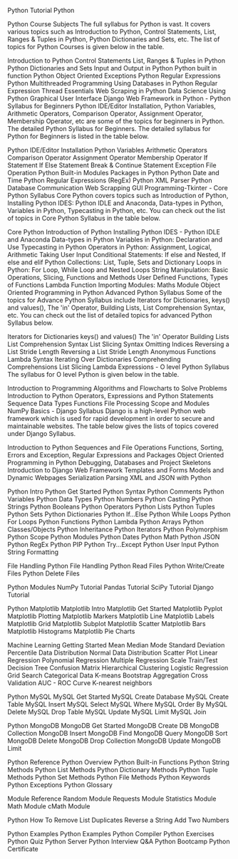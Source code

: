 Python Tutorial
Python 



Python Course Subjects
The full syllabus for Python is vast. It covers various topics such as Introduction to Python, Control Statements, List, Ranges & Tuples in Python, Python Dictionaries and Sets, etc. The list of topics for Python Courses is given below in the table.

Introduction to Python	Control Statements
List, Ranges & Tuples in Python	Python Dictionaries and Sets
Input and Output in Python	Python built in function
Python Object Oriented	Exceptions
Python Regular Expressions	Python Multithreaded Programming
Using Databases in Python	Regular Expression
Thread Essentials	Web Scraping in Python
Data Science Using Python	Graphical User Interface
Django Web Framework in Python	-
Python Syllabus for Beginners
Python IDE/Editor Installation, Python Variables, Arithmetic Operators, Comparison Operator, Assignment Operator, Membership Operator, etc are some of the topics for beginners in Python. The detailed Python Syllabus for Beginners. The detailed syllabus for Python for Beginners is listed in the table below.

Python IDE/Editor Installation	Python Variables
Arithmetic Operators	Comparison Operator
Assignment Operator	Membership Operator
If Statement	If Else Statement
Break & Continue Statement	Exception
File Operation	Python Built-in Modules
Packages in Python	Python Date and Time
Python Regular Expressions (RegEx)	Python XML Parser
Python Database Communication	Web Scrapping
GUI Programming-Tkinter	-
Core Python Syllabus
Core Python covers topics such as Introduction of Python, Installing Python IDES: Python IDLE and Anaconda, Data-types in Python, Variables in Python, Typecasting in Python, etc. You can check out the list of topics in Core Python Syllabus in the table below.

Core Python	Introduction of Python
Installing Python IDES - Python IDLE and Anaconda	Data-types in Python
Variables in Python: Declaration and Use	Typecasting in Python
Operators in Python: Assignment, Logical, Arithmetic	Taking User Input
Conditional Statements: If else and Nested, If else and elif	Python Collections: List, Tuple, Sets and Dictionary
Loops in Python: For Loop, While Loop and Nested Loops	String Manipulation: Basic Operations, Slicing, Functions and Methods
User Defined Functions, Types of Functions	Lambda Function
Importing Modules: Maths Module	Object Oriented Programming in Python
Advanced Python Syllabus
Some of the topics for Advance Python Syllabus include Iterators for Dictionaries, keys() and values(), The 'in' Operator, Building Lists, List Comprehension Syntax, etc. You can check out the list of detailed topics for advanced Python Syllabus below.

Iterators for Dictionaries	keys() and values()
The 'in' Operator	Building Lists
List Comprehension Syntax	List Slicing Syntax
Omitting Indices	Reversing a List
Stride Length	Reversing a List
Stride Length	Anonymous Functions
Lambda Syntax	Iterating Over Dictionaries
Comprehending Comprehensions	List Slicing
Lambda Expressions	-
O level Python Syllabus
The syllabus for O level Python is given below in the table.

Introduction to Programming	Algorithms and Flowcharts to Solve Problems
Introduction to Python	Operators, Expressions and Python Statements
Sequence Data Types	Functions
File Processing	Scope and Modules
NumPy Basics	-
Django Syllabus
Django is a high-level Python web framework which is used for rapid development in order to secure and maintainable websites. The table below gives the lists of topics covered under Django Syllabus.

Introduction to Python	Sequences and File Operations
Functions, Sorting, Errors and Exception, Regular Expressions and Packages	Object Oriented Programming in Python
Debugging, Databases and Project Skeletons	Introduction to Django Web Framework
Templates and Forms	Models and Dynamic Webpages
Serialization	Parsing XML and JSON with Python






Python Intro
Python Get Started
Python Syntax
Python Comments
Python Variables
Python Data Types
Python Numbers
Python Casting
Python Strings
Python Booleans
Python Operators
Python Lists
Python Tuples
Python Sets
Python Dictionaries
Python If...Else
Python While Loops
Python For Loops
Python Functions
Python Lambda
Python Arrays
Python Classes/Objects
Python Inheritance
Python Iterators
Python Polymorphism
Python Scope
Python Modules
Python Dates
Python Math
Python JSON
Python RegEx
Python PIP
Python Try...Except
Python User Input
Python String Formatting

File Handling
Python File Handling
Python Read Files
Python Write/Create Files
Python Delete Files

Python Modules
NumPy Tutorial
Pandas Tutorial
SciPy Tutorial
Django Tutorial

Python Matplotlib
Matplotlib Intro
Matplotlib Get Started
Matplotlib Pyplot
Matplotlib Plotting
Matplotlib Markers
Matplotlib Line
Matplotlib Labels
Matplotlib Grid
Matplotlib Subplot
Matplotlib Scatter
Matplotlib Bars
Matplotlib Histograms
Matplotlib Pie Charts

Machine Learning
Getting Started
Mean Median Mode
Standard Deviation
Percentile
Data Distribution
Normal Data Distribution
Scatter Plot
Linear Regression
Polynomial Regression
Multiple Regression
Scale
Train/Test
Decision Tree
Confusion Matrix
Hierarchical Clustering
Logistic Regression
Grid Search
Categorical Data
K-means
Bootstrap Aggregation
Cross Validation
AUC - ROC Curve
K-nearest neighbors

Python MySQL
MySQL Get Started
MySQL Create Database
MySQL Create Table
MySQL Insert
MySQL Select
MySQL Where
MySQL Order By
MySQL Delete
MySQL Drop Table
MySQL Update
MySQL Limit
MySQL Join

Python MongoDB
MongoDB Get Started
MongoDB Create DB
MongoDB Collection
MongoDB Insert
MongoDB Find
MongoDB Query
MongoDB Sort
MongoDB Delete
MongoDB Drop Collection
MongoDB Update
MongoDB Limit

Python Reference
Python Overview
Python Built-in Functions
Python String Methods
Python List Methods
Python Dictionary Methods
Python Tuple Methods
Python Set Methods
Python File Methods
Python Keywords
Python Exceptions
Python Glossary

Module Reference
Random Module
Requests Module
Statistics Module
Math Module
cMath Module

Python How To
Remove List Duplicates
Reverse a String
Add Two Numbers

Python Examples
Python Examples
Python Compiler
Python Exercises
Python Quiz
Python Server
Python Interview Q&A
Python Bootcamp
Python Certificate
